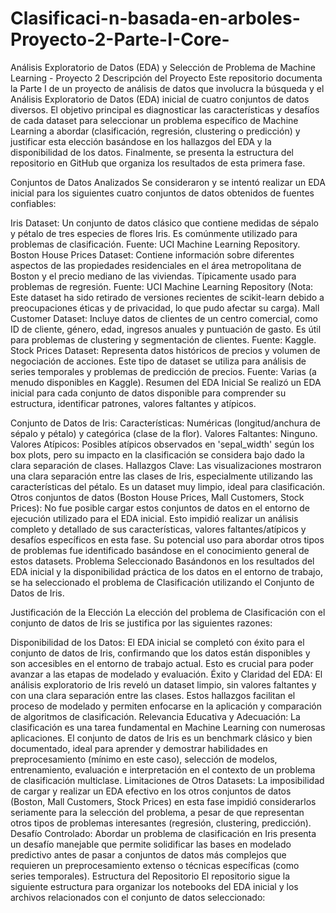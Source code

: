 # Clasificaci-n-basada-en-arboles-Proyecto-2-Parte-I-Core-
Análisis Exploratorio de Datos (EDA) y Selección de Problema de Machine Learning - Proyecto 2
Descripción del Proyecto
Este repositorio documenta la Parte I de un proyecto de análisis de datos que involucra la búsqueda y el Análisis Exploratorio de Datos (EDA) inicial de cuatro conjuntos de datos diversos. El objetivo principal es diagnosticar las características y desafíos de cada dataset para seleccionar un problema específico de Machine Learning a abordar (clasificación, regresión, clustering o predicción) y justificar esta elección basándose en los hallazgos del EDA y la disponibilidad de los datos. Finalmente, se presenta la estructura del repositorio en GitHub que organiza los resultados de esta primera fase.

Conjuntos de Datos Analizados
Se consideraron y se intentó realizar un EDA inicial para los siguientes cuatro conjuntos de datos obtenidos de fuentes confiables:

Iris Dataset: Un conjunto de datos clásico que contiene medidas de sépalo y pétalo de tres especies de flores Iris. Es comúnmente utilizado para problemas de clasificación. Fuente: UCI Machine Learning Repository.
Boston House Prices Dataset: Contiene información sobre diferentes aspectos de las propiedades residenciales en el área metropolitana de Boston y el precio mediano de las viviendas. Típicamente usado para problemas de regresión. Fuente: UCI Machine Learning Repository (Nota: Este dataset ha sido retirado de versiones recientes de scikit-learn debido a preocupaciones éticas y de privacidad, lo que pudo afectar su carga).
Mall Customer Dataset: Incluye datos de clientes de un centro comercial, como ID de cliente, género, edad, ingresos anuales y puntuación de gasto. Es útil para problemas de clustering y segmentación de clientes. Fuente: Kaggle.
Stock Prices Dataset: Representa datos históricos de precios y volumen de negociación de acciones. Este tipo de dataset se utiliza para análisis de series temporales y problemas de predicción de precios. Fuente: Varias (a menudo disponibles en Kaggle).
Resumen del EDA Inicial
Se realizó un EDA inicial para cada conjunto de datos disponible para comprender su estructura, identificar patrones, valores faltantes y atípicos.

Conjunto de Datos de Iris:
Características: Numéricas (longitud/anchura de sépalo y pétalo) y categórica (clase de la flor).
Valores Faltantes: Ninguno.
Valores Atípicos: Posibles atípicos observados en 'sepal_width' según los box plots, pero su impacto en la clasificación se considera bajo dado la clara separación de clases.
Hallazgos Clave: Las visualizaciones mostraron una clara separación entre las clases de Iris, especialmente utilizando las características del pétalo. Es un dataset muy limpio, ideal para clasificación.
Otros conjuntos de datos (Boston House Prices, Mall Customers, Stock Prices):
No fue posible cargar estos conjuntos de datos en el entorno de ejecución utilizado para el EDA inicial. Esto impidió realizar un análisis completo y detallado de sus características, valores faltantes/atípicos y desafíos específicos en esta fase. Su potencial uso para abordar otros tipos de problemas fue identificado basándose en el conocimiento general de estos datasets.
Problema Seleccionado
Basándonos en los resultados del EDA inicial y la disponibilidad práctica de los datos en el entorno de trabajo, se ha seleccionado el problema de Clasificación utilizando el Conjunto de Datos de Iris.

Justificación de la Elección
La elección del problema de Clasificación con el conjunto de datos de Iris se justifica por las siguientes razones:

Disponibilidad de los Datos: El EDA inicial se completó con éxito para el conjunto de datos de Iris, confirmando que los datos están disponibles y son accesibles en el entorno de trabajo actual. Esto es crucial para poder avanzar a las etapas de modelado y evaluación.
Éxito y Claridad del EDA: El análisis exploratorio de Iris reveló un dataset limpio, sin valores faltantes y con una clara separación entre las clases. Estos hallazgos facilitan el proceso de modelado y permiten enfocarse en la aplicación y comparación de algoritmos de clasificación.
Relevancia Educativa y Adecuación: La clasificación es una tarea fundamental en Machine Learning con numerosas aplicaciones. El conjunto de datos de Iris es un benchmark clásico y bien documentado, ideal para aprender y demostrar habilidades en preprocesamiento (mínimo en este caso), selección de modelos, entrenamiento, evaluación e interpretación en el contexto de un problema de clasificación multiclase.
Limitaciones de Otros Datasets: La imposibilidad de cargar y realizar un EDA efectivo en los otros conjuntos de datos (Boston, Mall Customers, Stock Prices) en esta fase impidió considerarlos seriamente para la selección del problema, a pesar de que representan otros tipos de problemas interesantes (regresión, clustering, predicción).
Desafío Controlado: Abordar un problema de clasificación en Iris presenta un desafío manejable que permite solidificar las bases en modelado predictivo antes de pasar a conjuntos de datos más complejos que requieren un preprocesamiento extenso o técnicas específicas (como series temporales).
Estructura del Repositorio
El repositorio sigue la siguiente estructura para organizar los notebooks del EDA inicial y los archivos relacionados con el conjunto de datos seleccionado:
